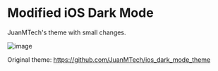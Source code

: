 # Modified iOS Dark Mode

JuanMTech's theme with small changes.

![image](https://user-images.githubusercontent.com/35065498/125617483-ebd3abbc-42d9-4860-b7e8-29b56658ee84.png)

Original theme: https://github.com/JuanMTech/ios_dark_mode_theme



